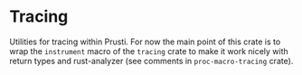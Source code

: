 # Tracing

Utilities for tracing within Prusti. For now the main point of this crate
is to wrap the `instrument` macro of the `tracing` crate to make it work nicely
with return types and rust-analyzer (see comments in `proc-macro-tracing` crate).
